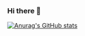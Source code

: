 ### Hi there 👋
[![Anurag's GitHub stats](https://github-readme-stats.vercel.app/api?username=williamarias4)](https://github.com/anuraghazra/github-readme-stats)

<!--
**williamarias4/williamarias4** is a ✨ _special_ ✨ repository because its `README.md` (this file) appears on your GitHub profile.



Here are some ideas to get you started:

- 🔭 I’m currently working on ...
- 🌱 I’m currently learning ...
- 👯 I’m looking to collaborate on ...
- 🤔 I’m looking for help with ...
- 💬 Ask me about ...
- 📫 How to reach me: ...
- 😄 Pronouns: ...
- ⚡ Fun fact: ...
-->

